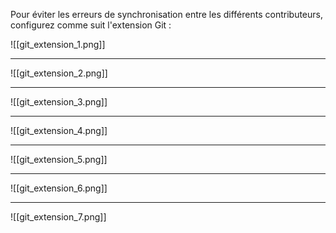 
Pour éviter les erreurs de synchronisation entre les différents contributeurs, configurez comme suit l'extension Git : 

![[git_extension_1.png]]
***
![[git_extension_2.png]]
***
![[git_extension_3.png]]
***
![[git_extension_4.png]]
***
![[git_extension_5.png]]
***
![[git_extension_6.png]]
***
![[git_extension_7.png]]